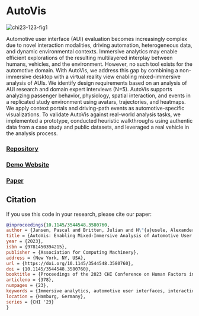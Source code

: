 # AutoVis
![chi23-123-fig1](https://github.com/user-attachments/assets/8135a044-ff91-4590-a14b-e4ab6b892002)

Automotive user interface (AUI) evaluation becomes increasingly complex due to novel interaction modalities, driving automation, heterogeneous data, and dynamic environmental contexts. Immersive analytics may enable efficient explorations of the resulting multilayered interplay between humans, vehicles, and the environment. However, no such tool exists for the automotive domain. With AutoVis, we address this gap by combining a non-immersive desktop with a virtual reality view enabling mixed-immersive analysis of AUIs. We identify design requirements based on an analysis of AUI research and domain expert interviews (N=5). AutoVis supports analyzing passenger behavior, physiology, spatial interaction, and events in a replicated study environment using avatars, trajectories, and heatmaps. We apply context portals and driving-path events as automotive-specific visualizations. To validate AutoVis against real-world analysis tasks, we implemented a prototype, conducted heuristic walkthroughs using authentic data from a case study and public datasets, and leveraged a real vehicle in the analysis process.

### [Repository](https://gitlab.com/Pascal-Jansen/autovis)

### [Demo Website](https://autovis-demo.onrender.com/)

### [Paper](https://dl.acm.org/doi/full/10.1145/3544548.3580760)

## Citation

If you use this code in your research, please cite our paper:

```bibtex
@inproceedings{10.1145/3544548.3580760,
author = {Jansen, Pascal and Britten, Julian and H\"{a}usele, Alexander and Segschneider, Thilo and Colley, Mark and Rukzio, Enrico},
title = {AutoVis: Enabling Mixed-Immersive Analysis of Automotive User Interface Interaction Studies},
year = {2023},
isbn = {9781450394215},
publisher = {Association for Computing Machinery},
address = {New York, NY, USA},
url = {https://doi.org/10.1145/3544548.3580760},
doi = {10.1145/3544548.3580760},
booktitle = {Proceedings of the 2023 CHI Conference on Human Factors in Computing Systems},
articleno = {378},
numpages = {23},
keywords = {Immersive analytics, automotive user interfaces, interaction analysis, virtual reality, visualization},
location = {Hamburg, Germany},
series = {CHI '23}
}
